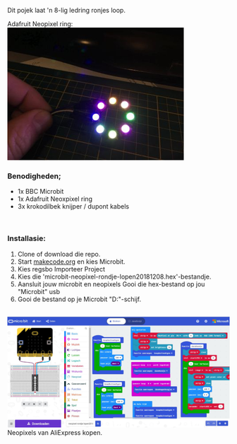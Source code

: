 Dit pojek laat 'n 8-lig ledring ronjes loop.<br/>

Adafruit Neopixel ring:<br/>
<img src="https://github.com/pappavis/Microbit_Neopixels/blob/master/neopixel-rondje-lopen/IMG_4927%20ledStrip%20alle%20lampjes.jpg?raw=true"><br/>

### Benodigheden;<br/>
* 1x BBC Microbit <br/>
* 1x Adafruit Neoxpixel ring<br/>
* 3x krokodilbek knijper / dupont kabels<br/>
<br/>

### Installasie:<br/>
1. Clone of download die repo.<br/>
2. Start <a href="http://makecode.microbit.org">makecode.org</a> en kies Microbit.<br/>
3. Kies regsbo Importeer Project<br/>
4. Kies die 'microbit-neopixel-rondje-lopen20181208.hex'-bestandje.<br/>
5. Aansluit jouw microbit en neopixels Gooi die hex-bestand op jou "Microbit" usb<br/>
6. Gooi de bestand op je Microbit "D:"-schijf.<br/>
<br/>
<img src="https://github.com/pappavis/Microbit_Neopixels/blob/master/neopixel-rondje-lopen/neopixel-rondje-lopen_plaatje1.jpg?raw=true" alt="neopixel programma">
<br/>
Neopixels van <a="https://goo.gl/9rKBbr">AliExpress</a> kopen.<br/>

